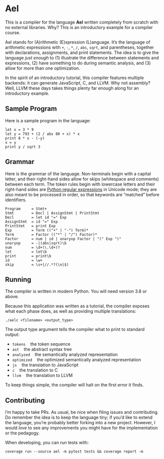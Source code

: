 # Ael

This is a compiler for the language **Ael** written completely from scratch with no external libraries. Why? This is an introductory example for a compiler course.

Ael stands for (A)rithmetic (E)xpression (L)anguage. It’s the language of arithmetic expressions with `+`, `-`, `*`, `/`, `abs`, `sqrt`, and parentheses, together with declarations, assignments, and print statements. The idea is to give the language _just enough_ to (1) illustrate the difference between statements and expressions, (2) have something to do during semantic analysis, and (3) allow for more than one optimization.

In the spirit of an introductory tutorial, this compiler features multiple backends: it can generate JavaScript, C, and LLVM. Why not assembly? Well, LLVM these days takes things plenty far enough along for an introductory example.

## Sample Program

Here is a sample program in the language:

```
let x = 3 * 9
let y = 793 + (2 / abs 80 + x) * x
print 8 * x - (-y)
x = y
print y / sqrt 3
```

## Grammar

Here is the grammar of the language. Non-terminals begin with a capital letter, and their right-hand sides allow for skips (whitespace and comments) between each term. The token rules begin with lowercase letters and their right-hand sides are [Python regular expressions](https://docs.python.org/3/library/re.html) in Unicode mode; they are also meant to be processed in order, so that keywords are “matched” before identifiers.

```
Program     = Stmt+
Stmt        = Decl | AssignStmt | PrintStmt
Decl        = let id "=" Exp
AssignStmt  = id "=" Exp
PrintStmt   = print Exp
Exp         = Term (("+" | "-") Term)*
Term        = Factor (("*" | "/") Factor)*
Factor      = num | id | unaryop Factor | "(" Exp ")"
unaryop     = -|(abs|sqrt)\b
num         = \d+(\.\d+)?
let         = let\b
print       = print\b
id          = \w+
skip        = \s+|//.*?(\n|$)
```

## Running

The compiler is written in modern Python. You will need version 3.8 or above.

Because this application was written as a tutorial, the compiler exposes what each phase does, as well as providing multiple translations:

```
./aelc <filename> <output_type>
```

The output type argument tells the compiler what to print to standard output:

- `tokens` &nbsp;&nbsp; the token sequence
- `ast` &nbsp;&nbsp; the abstract syntax tree
- `analyzed` &nbsp;&nbsp; the semantically analyzed representation
- `optimized` &nbsp;&nbsp; the optimized semantically analyzed representation
- `js` &nbsp;&nbsp; the translation to JavaScript
- `c` &nbsp;&nbsp; the translation to C
- `llvm` &nbsp;&nbsp; the translation to LLVM

To keep things simple, the compiler will halt on the first error it finds.

## Contributing

I’m happy to take PRs. As usual, be nice when filing issues and contributing. Do remember the idea is to keep the language tiny; if you’d like to extend the language, you’re probably better forking into a new project. However, I would _love_ to see any improvements you might have for the implementation or the pedagogy.

When developing, you can run tests with:

```
coverage run --source ael -m pytest tests && coverage report -m
```
